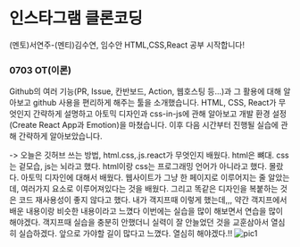 # 인스타그램 클론코딩
(멘토)서연주-(멘티)김수연, 임수안 HTML,CSS,React 공부 시작합니다!

### 0703 OT(이론)
Github의 여러 기능(PR, Issue, 칸반보드, Action, 웹호스팅 등...)과 그 활용에 대해 알아보고 github 사용을 편리하게 해주는 툴을 소개했습니다.
HTML, CSS, React가 무엇인지 간략하게 설명하고 아토믹 디자인과 css-in-js에 관해 알아보고 개발 환경 설정(Create React App과 Emotion)을 마쳤습니다.
이후 다음 시간부터 진행될 실습에 관해 간략하게 알아보았습니다.

-> 오늘은 깃허브 쓰는 방법, html.css,.js.react가 무엇인지 배웠다. html은 뼈대. css는 겉모습, js는 뇌라고 했다. html이랑 css는 프로그래밍 언어가 아니라고 했다. 몰랐다. 아토믹 디자인에 대해서 배웠다. 웹사이트가 그냥 한 페이지로 이루어지는 줄 알았는데, 여러가지 요소로 이루어져있다는 것을 배웠다. 그리고 똑같은 디자인을 복붙하는 것은 코드 재사용성이 좋지 않다고 했다. 내가 객지프때 이렇게 했는데,,, 약간 객지프에서 배운 내용이랑 비슷한 내용이라고 느꼈다 이번에는 실습을 많이 해보면서 연습을 많이 해야겠다. 객지프때 실습을 충분히 안했더니 실력이 잘 안늘었던 것을 교훈삼아서 열심히 실습하겠다. 앞으로 가야할 길이 많다고 느꼈다. 열심히 해야겠다.!! 
![pic1](../imgforupload/스크린샷0710_1.png)
